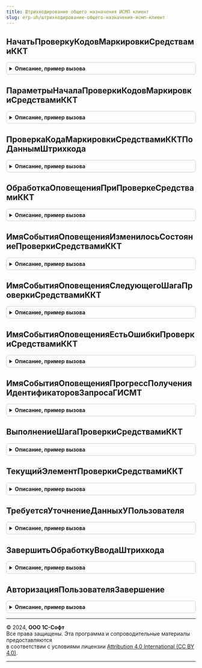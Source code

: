 ```yaml
---
title: Штрихкодирование общего назначения ИСМП клиент
slug: erp-uh/штрихкодирование-общего-назначения-исмп-клиент
---
```



## НачатьПроверкуКодовМаркировкиСредствамиККТ
<details style="margin: 1em 0; padding: 0.5em; border: 1px solid #ccc; border-radius: 6px;">

<summary style="font-weight: bold; cursor: pointer;">Описание, пример вызова</summary>

```bsl

// Запускает проверку кодов маркировки средствами ККТ. По завершении проверки будет вызвано оповещение, переданное в параметрах.
//
// Параметры:
//  ПараметрыНачалаПроверки - см. ПараметрыНачалаПроверкиКодовМаркировкиСредствамиККТ.
Процедура НачатьПроверкуКодовМаркировкиСредствамиККТ(ПараметрыНачалаПроверки) Экспорт
```

Пример вызова
```bsl
ШтрихкодированиеОбщегоНазначенияИСМПКлиент.НачатьПроверкуКодовМаркировкиСредствамиККТ(ПараметрыНачалаПроверки) 
```
</details>

## ПараметрыНачалаПроверкиКодовМаркировкиСредствамиККТ
<details style="margin: 1em 0; padding: 0.5em; border: 1px solid #ccc; border-radius: 6px;">

<summary style="font-weight: bold; cursor: pointer;">Описание, пример вызова</summary>

```bsl

// Параметры начала проверки кодов маркировки средствами ККТ.
// Параметры используюся дла начала проверки методом (см. НачатьПроверкуКодовМаркировкиСредствамиККТ).
//
// Возвращаемое значение:
//  Структура:
// * ОповещениеОЗавершении   - ОписаниеОповещения - Оповещение, которое будет вызвано по окончании проверки,
//                             в качестве результат будет передано значения типа (см. НовыйРезультатПроверкиСредствамиККТ).
// * ДанныеДляПроверки       - см. ШтрихкодированиеОбщегоНазначенияИСМПКлиентСервер.НовыйЭлементДанныхПроверкиСредствамиККТ
// * ДанныеДляПроверки       - Массив из см. ШтрихкодированиеОбщегоНазначенияИСМПКлиентСервер.НовыйЭлементДанныхПроверкиСредствамиККТ
// * ПараметрыСканирования   - см. ШтрихкодированиеОбщегоНазначенияИС.ПараметрыСканирования
// * ФормаОсновногоОбъекта   - ФормаКлиентскогоПриложения               - Форма, связанная с основным объектов проверки, например, форма РТиУ.
// * ФормаВспомогательная    - ФормаКлиентскогоПриложения, неопределено - Форма, отображаемая пользоваетелю в текущий момент, например, форма предпросмотра чека.
// * ЗаголовокКнопкиИгнорировать - Строка, Неопределено - Заголовок кнопки для игнорирования ошибки проверки на ККТ.
//                                                        Результат проверки на ККТ может быть отрицательным, описание ошибки
//                                                        отображается в соответствующей форме.
//                                                        После подтверждения покупателем отрицательного результата проверки
//                                                        ошибка может быть проигнорирована и операция продолжена.
//                                                        Если это операция пробития чека то в этом свойстве может быть задано, например:
//                                                        "Прибить чек", "Покупатель согласен", "Оформить передачу". По-умолчанию "Игнорировать ошибку".
// * ЭтоДокументОплаты       - Булево - Взвести флаг, если вызов происходит по отдельному документу оплаты, без привязки к форме документа с кодами маркировки, Например ПКО по РТиУ.
// * ЭтоСканирование         - Булево - Внутренний. Признак вызова проверки при сканировании.
// * ПроверятьЗапросыГИСМТ   - Булево - Признак проверки идентификаторов запросов ГИС МТ при розничной продаже
Функция ПараметрыНачалаПроверкиКодовМаркировкиСредствамиККТ() Экспорт
```

Пример вызова
```bsl
Результат = ШтрихкодированиеОбщегоНазначенияИСМПКлиент.ПараметрыНачалаПроверкиКодовМаркировкиСредствамиККТ() 
```
</details>

## ПроверкаКодаМаркировкиСредствамиККТПоДаннымШтрихкода
<details style="margin: 1em 0; padding: 0.5em; border: 1px solid #ccc; border-radius: 6px;">

<summary style="font-weight: bold; cursor: pointer;">Описание, пример вызова</summary>

```bsl

// Проверка кода маркировки средствами ККТ по данным штрихкода.
//
// Параметры:
//  ПараметрыСканирования - см. ШтрихкодированиеОбщегоНазначенияИС.ПараметрыСканирования
//  РезультатОбработкиШтрихкода - см. ШтрихкодированиеОбщегоНазначенияИСМП.РезультатОбработкиКодаМаркировки
//  ФормаВладелец - ФормаКлиентскогоПриложения - Владелец
//  ОписаниеОповещения - ОписаниеОповещения -
//  ИсходныйРезультатВыбора - Неопределено - Исходный результат выбора
Процедура ПроверкаКодаМаркировкиСредствамиККТПоДаннымШтрихкода(ПараметрыСканирования, РезультатОбработкиШтрихкода, ФормаВладелец, ОписаниеОповещения, ИсходныйРезультатВыбора = Неопределено) Экспорт
```

Пример вызова
```bsl
ШтрихкодированиеОбщегоНазначенияИСМПКлиент.ПроверкаКодаМаркировкиСредствамиККТПоДаннымШтрихкода(ПараметрыСканирования, РезультатОбработкиШтрихкода, ФормаВладелец, ОписаниеОповещения, ИсходныйРезультатВыбора);
```
</details>

## ОбработкаОповещенияПриПроверкеСредствамиККТ
<details style="margin: 1em 0; padding: 0.5em; border: 1px solid #ccc; border-radius: 6px;">

<summary style="font-weight: bold; cursor: pointer;">Описание, пример вызова</summary>

```bsl

// Обработка оповещения при проверке средствами ККТ.
//
// Параметры:
//  Форма - ФормаКлиентскогоПриложения
//  ИмяСобытия - Строка
//  Параметры - Произвольный -
//  Источник - Произвольный -
Процедура ОбработкаОповещенияПриПроверкеСредствамиККТ(Форма, ИмяСобытия, Параметры, Источник) Экспорт
```

Пример вызова
```bsl
ШтрихкодированиеОбщегоНазначенияИСМПКлиент.ОбработкаОповещенияПриПроверкеСредствамиККТ(Форма, ИмяСобытия, Параметры, Источник) 
```
</details>

## ИмяСобытияОповещенияИзменилосьСостояниеПроверкиСредствамиККТ
<details style="margin: 1em 0; padding: 0.5em; border: 1px solid #ccc; border-radius: 6px;">

<summary style="font-weight: bold; cursor: pointer;">Описание, пример вызова</summary>

```bsl

// Имя события оповещения изменилось состояние проверки средствами ККТ.
//
// Возвращаемое значение:
//  Строка - Имя события оповещения изменилось состояние проверки средствами ККТ
Функция ИмяСобытияОповещенияИзменилосьСостояниеПроверкиСредствамиККТ() Экспорт
```

Пример вызова
```bsl
Результат = ШтрихкодированиеОбщегоНазначенияИСМПКлиент.ИмяСобытияОповещенияИзменилосьСостояниеПроверкиСредствамиККТ() 
```
</details>

## ИмяСобытияОповещенияСледующегоШагаПроверкиСредствамиККТ
<details style="margin: 1em 0; padding: 0.5em; border: 1px solid #ccc; border-radius: 6px;">

<summary style="font-weight: bold; cursor: pointer;">Описание, пример вызова</summary>

```bsl

// Имя события оповещения следующего шага проверки средствами ККТ.
//
// Возвращаемое значение:
//  Строка - Имя события оповещения следующего шага проверки средствами ККТ
Функция ИмяСобытияОповещенияСледующегоШагаПроверкиСредствамиККТ() Экспорт
```

Пример вызова
```bsl
Результат = ШтрихкодированиеОбщегоНазначенияИСМПКлиент.ИмяСобытияОповещенияСледующегоШагаПроверкиСредствамиККТ() 
```
</details>

## ИмяСобытияОповещенияЕстьОшибкиПроверкиСредствамиККТ
<details style="margin: 1em 0; padding: 0.5em; border: 1px solid #ccc; border-radius: 6px;">

<summary style="font-weight: bold; cursor: pointer;">Описание, пример вызова</summary>

```bsl

// Имя события оповещения есть ошибки проверки средствами ККТ.
//
// Возвращаемое значение:
//  Строка - Имя события оповещения есть ошибки проверки средствами ККТ
Функция ИмяСобытияОповещенияЕстьОшибкиПроверкиСредствамиККТ() Экспорт
```

Пример вызова
```bsl
Результат = ШтрихкодированиеОбщегоНазначенияИСМПКлиент.ИмяСобытияОповещенияЕстьОшибкиПроверкиСредствамиККТ() 
```
</details>

## ИмяСобытияОповещенияПрогрессПолученияИдентификаторовЗапросаГИСМТ
<details style="margin: 1em 0; padding: 0.5em; border: 1px solid #ccc; border-radius: 6px;">

<summary style="font-weight: bold; cursor: pointer;">Описание, пример вызова</summary>

```bsl

// Имя события оповещения прогресс получения идентификаторов запроса ГИС МТ.
//
// Возвращаемое значение:
//  Строка - Имя события оповещения прогресс получения идентификаторов запроса ГИС МТ
Функция ИмяСобытияОповещенияПрогрессПолученияИдентификаторовЗапросаГИСМТ() Экспорт
```

Пример вызова
```bsl
Результат = ШтрихкодированиеОбщегоНазначенияИСМПКлиент.ИмяСобытияОповещенияПрогрессПолученияИдентификаторовЗапросаГИСМТ() 
```
</details>

## ВыполнениеШагаПроверкиСредствамиККТ
<details style="margin: 1em 0; padding: 0.5em; border: 1px solid #ccc; border-radius: 6px;">

<summary style="font-weight: bold; cursor: pointer;">Описание, пример вызова</summary>

```bsl

// Выполнение шага проверки средствами ККТ.
//
// Параметры:
//  Форма - ФормаКлиентскогоПриложения -
//  ПараметрыПроверки - см. НовыеПараметрыПроверкиНаККТ
Процедура ВыполнениеШагаПроверкиСредствамиККТ(Форма, ПараметрыПроверки) Экспорт
```

Пример вызова
```bsl
ШтрихкодированиеОбщегоНазначенияИСМПКлиент.ВыполнениеШагаПроверкиСредствамиККТ(Форма, ПараметрыПроверки) 
```
</details>

## ТекущийЭлементПроверкиСредствамиККТ
<details style="margin: 1em 0; padding: 0.5em; border: 1px solid #ccc; border-radius: 6px;">

<summary style="font-weight: bold; cursor: pointer;">Описание, пример вызова</summary>

```bsl

// Возвращает текущий элемент коллекции для проверки средствами ККТ.
//
// Параметры:
//  ПараметрыПроверки - см. НовыеПараметрыПроверкиНаККТ
//
// Возвращаемое значение:
//  см. ШтрихкодированиеОбщегоНазначенияИСМПКлиентСервер.НовыйЭлементДанныхПроверкиСредствамиККТ
Функция ТекущийЭлементПроверкиСредствамиККТ(ПараметрыПроверки) Экспорт
```

Пример вызова
```bsl
Результат = ШтрихкодированиеОбщегоНазначенияИСМПКлиент.ТекущийЭлементПроверкиСредствамиККТ(ПараметрыПроверки) 
```
</details>

## ТребуетсяУточнениеДанныхУПользователя
<details style="margin: 1em 0; padding: 0.5em; border: 1px solid #ccc; border-radius: 6px;">

<summary style="font-weight: bold; cursor: pointer;">Описание, пример вызова</summary>

```bsl

// Проверяет результат обработки штрихкода на необходимость интерактивного уточнения данных у пользователя.
//
// Параметры:
//  РезультатОбработки - Структура - (См. ШтрихкодированиеОбщегоНазначенияИСМП.ИнициализироватьРезультатОбработкиШтрихкода).
// Возвращаемое значение:
//  Булево - Истина, если необходимо уточнить данные у пользователя.
Функция ТребуетсяУточнениеДанныхУПользователя(РезультатОбработки) Экспорт
```

Пример вызова
```bsl
Результат = ШтрихкодированиеОбщегоНазначенияИСМПКлиент.ТребуетсяУточнениеДанныхУПользователя(РезультатОбработки) 
```
</details>

## ЗавершитьОбработкуВводаШтрихкода
<details style="margin: 1em 0; padding: 0.5em; border: 1px solid #ccc; border-radius: 6px;">

<summary style="font-weight: bold; cursor: pointer;">Описание, пример вызова</summary>

```bsl

// Выполняет анализ результат обработки штрихкода, на основании которого выполняет необходимые действия.
//
// Параметры:
//  ПараметрыЗавершенияВводаШтрихкода - Структура - (См. ШтрихкодированиеОбщегоНазначенияИСКлиент.ПараметрыЗавершенияОбработкиШтрихкода).
//  ВыполнятьОбработчикОповещения     - Булево    - Выполнять обработчик оповещения.
//
// Возвращаемое значение:
//  Булево - Завершить обработку ввода штрихкода.
Функция ЗавершитьОбработкуВводаШтрихкода(ПараметрыЗавершенияВводаШтрихкода, ВыполнятьОбработчикОповещения = Истина) Экспорт
```

Пример вызова
```bsl
Результат = ШтрихкодированиеОбщегоНазначенияИСМПКлиент.ЗавершитьОбработкуВводаШтрихкода(ПараметрыЗавершенияВводаШтрихкода, ВыполнятьОбработчикОповещения);
```
</details>

## АвторизацияПользователяЗавершение
<details style="margin: 1em 0; padding: 0.5em; border: 1px solid #ccc; border-radius: 6px;">

<summary style="font-weight: bold; cursor: pointer;">Описание, пример вызова</summary>

```bsl

// Выполняет повторно вызов клиентских функий обработки штрихкодов в случае успешного прохождения авторизации.
//
// Параметры:
// 	Результат - Соответствие - содержит информация о необходимости авторизации по организации.
// 	ПараметрыЗавершенияОбработкиШтрихкода - (См. ШтрихкодированиеОбщегоНазначенияИСКлиент.ПараметрыЗавершенияОбработкиШтрихкода).
Процедура АвторизацияПользователяЗавершение(Результат, ПараметрыЗавершенияОбработкиШтрихкода) Экспорт
```

Пример вызова
```bsl
ШтрихкодированиеОбщегоНазначенияИСМПКлиент.АвторизацияПользователяЗавершение(Результат, ПараметрыЗавершенияОбработкиШтрихкода) 
```
</details>

---

© 2024, **ООО 1С-Софт**  
Все права защищены. Эта программа и сопроводительные материалы предоставляются  
в соответствии с условиями лицензии [Attribution 4.0 International (CC BY 4.0)](https://creativecommons.org/licenses/by/4.0/legalcode).

---
